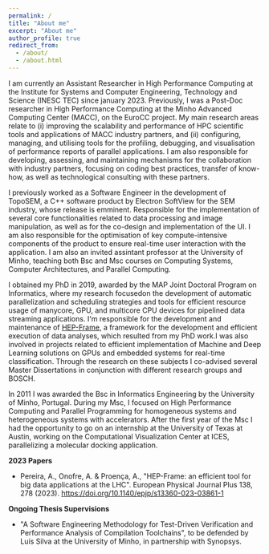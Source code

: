 ```yaml
---
permalink: /
title: "About me"
excerpt: "About me"
author_profile: true
redirect_from: 
  - /about/
  - /about.html
---
```


I am currently an Assistant Researcher in High Performance Computing at the Institute for Systems and Computer Engineering, Technology and Science (INESC TEC) since january 2023. Previously, I was a Post-Doc researcher in High Performance Computing at the Minho Advanced Computing Center (MACC), on the EuroCC project. My main research areas relate to (i) improving the scalability and performance of HPC scientific tools and applications of MACC industry partners, and (ii) configuring, managing, and utilising tools for the profiling, debugging, and visualisation of performance reports of parallel applications. I am also responsible for developing, assessing, and maintaining mechanisms for the collaboration with industry partners, focusing on coding best practices, transfer of know-how, as well as technological consulting with these partners.

I previously worked as a Software Engineer in the development of TopoSEM, a C++ software product by Electron SoftView for the SEM industry, whose release is emminent. Responsible for the implementation of several core functionalities related to data processing and image manipulation, as well as for the co-design and implementation of the UI. I am also responsible for the optimisation of key compute-intensive components of the product to ensure real-time user interaction with the application. I am also an invited assintant professor at the University of Minho, teaching both Bsc and Msc courses on Computing Systems, Computer Architectures, and Parallel Computing.

I obtained my PhD in 2019, awarded by the MAP Joint Doctoral Program on Informatics, where my research focusedon the development of automatic parallelization and scheduling strategies and tools for efficient resource usage of manycore, GPU, and multicore CPU devices for pipelined data streaming applications. I'm responsible for the development and maintenance of [HEP-Frame](https://bitbucket.org/ampereira/hep-frame/wiki/Home), a framework for the development and efficient execution of data analyses, which resulted from my PhD work.I was also involved in projects related to efficient implementation of Machine and Deep Learning solutions on GPUs and embedded systems for real-time classification. Through the research on these subjects I co-advised several Master Dissertations in conjunction with different research groups and BOSCH.

In 2011 I was awarded the Bsc in Informatics Engineering by the University of Minho, Portugal. During my Msc, I focused on High Performance Computing and Parallel Programming for homogeneous systems and heterogeneous systems with accelerators. After the first year of the Msc I had the opportunity to go on an internship at the University of Texas at Austin, working on the Computational Visualization Center at ICES, parallelizing a molecular docking application.

<b>2023 Papers</b>

- Pereira, A., Onofre, A. & Proença, A., "HEP-Frame: an efficient tool for big data applications at the LHC". European Physical Journal Plus 138, 278 (2023). https://doi.org/10.1140/epjp/s13360-023-03861-1

<b>Ongoing Thesis Supervisions</b>

 - "A Software Engineering Methodology for Test-Driven Verification and Performance Analysis of Compilation Toolchains", to be defended by Luís Silva at the University of Minho, in partnership with Synopsys.

